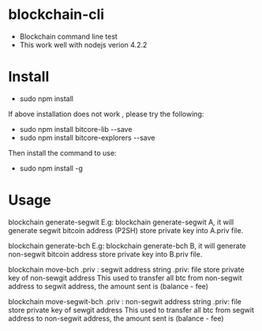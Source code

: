 # blockchain-cli
- Blockchain command line test
- This work well with nodejs verion 4.2.2

# Install
- sudo npm install

If above installation does not work , please try the following:
- sudo npm install bitcore-lib --save
- sudo npm install bitcore-explorers --save

Then install the command to use:
- sudo npm install -g

# Usage
blockchain generate-segwit <filename>
E.g: blockchain generate-segwit A, it will generate segwit bitcoin address (P2SH) store private key into A.priv file.

blockchain generate-bch <filename>
E.g: blockchain generate-bch B, it will generate non-segwit bitcoin address store private key into B.priv file.

blockchain move-bch <filename>.priv <toAddress>
<toAddress>: segwit address string
<filename>.priv: file store private key of non-sewgit address
This used to transfer all btc from non-segwit address to segwit address, the amount sent is (balance - fee)

blockchain move-segwit-bch <filename>.priv <toAddress>
<toAddress>: non-segwit address string
<filename>.priv: file store private key of sewgit address
This used to transfer all btc from segwit address to non-segwit address, the amount sent is (balance - fee)
